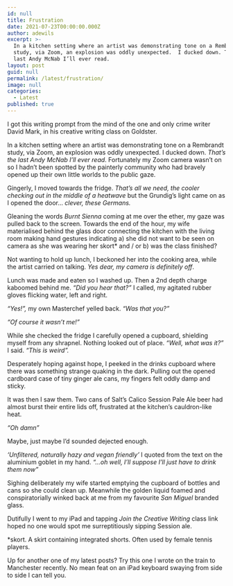 ```yaml
---
id: null
title: Frustration
date: 2021-07-23T00:00:00.000Z
author: adewils
excerpt: >-
  In a kitchen setting where an artist was demonstrating tone on a Rembrandt
  study, via Zoom, an explosion was oddly unexpected.  I ducked down. That’s the
  last Andy McNab I’ll ever read. 
layout: post
guid: null
permalink: /latest/frustration/
image: null
categories:
  - Latest
published: true
---
```

I got this writing prompt from the mind of the one and only crime writer David Mark, in his creative writing class on Goldster.  

In a kitchen setting where an artist was demonstrating tone on a Rembrandt study, via Zoom, an explosion was oddly unexpected. I ducked down. _That’s the last Andy McNab I’ll ever read_. 
Fortunately my Zoom camera wasn’t on so I hadn’t been spotted by the painterly community who had bravely opened up their own little worlds to the public gaze.  

Gingerly, I moved towards the fridge. _That’s all we need, the cooler checking out in the middle of a heatwave_ but the Grundig’s light came on as I opened the door… _clever, these Germans._  

Gleaning the words _Burnt Sienna_ coming at me over the ether, my gaze was pulled back to the screen. Towards the end of the hour, my wife materialised behind the glass door connecting the kitchen with the living room making hand gestures indicating a) she did not want to be seen on camera as she was wearing her skort* and / or b) was the class finished?  

Not wanting to hold up lunch, I beckoned her into the cooking area, while the artist carried on talking. _Yes dear, my camera is definitely off_.  

Lunch was made and eaten so I washed up. Then a 2nd depth charge kaboomed behind me. _“Did you hear that?”_ I called, my agitated rubber gloves flicking water, left and right.  

_“Yes!”,_ my own Masterchef yelled back. _“Was that you?”_   

_“Of course it wasn’t me!”_   

While she checked the fridge I carefully opened a cupboard, shielding myself from any shrapnel. Nothing looked out of place. _“Well, what was it?”_ I said. _“This is weird”._   

Desperately hoping against hope, I peeked in the drinks cupboard where there was something strange quaking in the dark. Pulling out the opened cardboard case of tiny ginger ale cans, my fingers felt oddly damp and sticky.  

It was then I saw them. Two cans of Salt’s Calico Session Pale Ale beer had almost burst their entire lids off, frustrated at the kitchen’s cauldron-like heat.  

_“Oh damn”_   

Maybe, just maybe I’d sounded dejected enough.  

_‘Unfiltered, naturally hazy and vegan friendly’_ I quoted from the text on the aluminium goblet in my hand. _“…oh well, I’ll suppose I’ll just have to drink them now”_  

Sighing deliberately my wife started emptying the cupboard of bottles and cans so she could clean up. Meanwhile the golden liquid foamed and conspiratorially winked back at me from my favourite _San Miguel_ branded glass.  

Dutifully I went to my iPad and tapping _Join the Creative Writing_ class link hoped no one would spot me surreptitiously sipping Session ale.  

*skort. A skirt containing integrated shorts. Often used by female tennis players.  

Up for another one of my latest posts? Try this one I wrote on the train to Manchester recently. No mean feat on an iPad keyboard swaying from side to side I can tell you.
